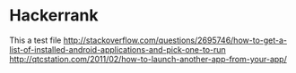Hackerrank
==========
This a test file
http://stackoverflow.com/questions/2695746/how-to-get-a-list-of-installed-android-applications-and-pick-one-to-run
http://qtcstation.com/2011/02/how-to-launch-another-app-from-your-app/
